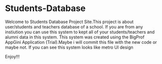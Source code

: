 Students-Database
=================

Welcome to Students Database Project Site.This project is about user/students and teachers database of a school.
If you are from any instiution you can use this system to kept all of your students/teachers and alumni data in this system.
This system was created using the BigProf AppGini Application (Trial).Maybe i will commit this file with the new code or maybe not.
If you can see this system looks like metro UI design

Enjoy!!!
